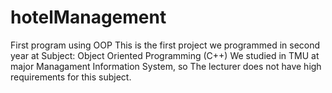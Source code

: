# hotelManagement
First program using OOP 
This is the first project we programmed in second year at Subject: Object Oriented Programming (C++)
We studied in TMU at major Managament Information System, so The lecturer does not have high requirements for this subject.
